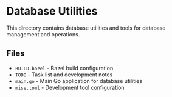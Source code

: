 # Database Utilities

This directory contains database utilities and tools for database management and operations.

## Files

- `BUILD.bazel` - Bazel build configuration
- `TODO` - Task list and development notes
- `main.go` - Main Go application for database utilities
- `mise.toml` - Development tool configuration